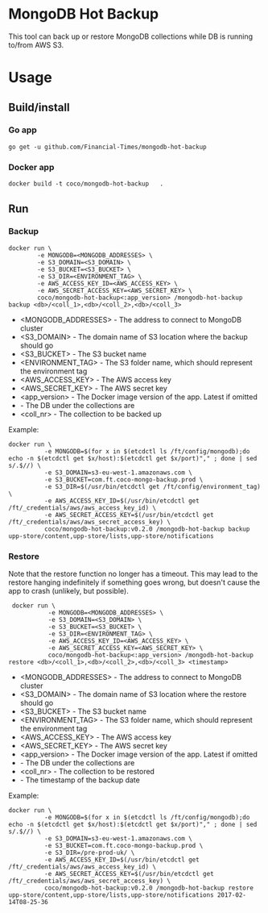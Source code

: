 # MongoDB Hot Backup

This tool can back up or restore MongoDB collections while DB is running to/from AWS S3.

# Usage
## Build/install
### Go app
```
go get -u github.com/Financial-Times/mongodb-hot-backup
```
### Docker app
```
docker build -t coco/mongodb-hot-backup   .
```

## Run
### Backup
```
docker run \
        -e MONGODB=<MONGODB_ADDRESSES> \
        -e S3_DOMAIN=<S3_DOMAIN> \
        -e S3_BUCKET=<S3_BUCKET> \
        -e S3_DIR=<ENVIRONMENT_TAG> \
        -e AWS_ACCESS_KEY_ID=<AWS_ACCESS_KEY> \
        -e AWS_SECRET_ACCESS_KEY=<AWS_SECRET_KEY> \
        coco/mongodb-hot-backup<:app_version> /mongodb-hot-backup backup <db>/<coll_1>,<db>/<coll_2>,<db>/<coll_3>
```

* <MONGODB_ADDRESSES> - The address to connect to MongoDB cluster
* <S3_DOMAIN> - The domain name of S3 location where the backup should go
* <S3_BUCKET> - The S3 bucket name
* <ENVIRONMENT_TAG> - The S3 folder name, which should represent the environment tag
* <AWS_ACCESS_KEY> - The AWS access key
* <AWS_SECRET_KEY> - The AWS secret key
* <app_version> - The Docker image version of the app. Latest if omitted
* <db> - The DB under the collections are
* <coll_nr> - The collection to be backed up

Example:
```
docker run \
          -e MONGODB=$(for x in $(etcdctl ls /ft/config/mongodb);do echo -n $(etcdctl get $x/host):$(etcdctl get $x/port)"," ; done | sed s/.$//) \
          -e S3_DOMAIN=s3-eu-west-1.amazonaws.com \
          -e S3_BUCKET=com.ft.coco-mongo-backup.prod \
          -e S3_DIR=$(/usr/bin/etcdctl get /ft/config/environment_tag) \
          -e AWS_ACCESS_KEY_ID=$(/usr/bin/etcdctl get /ft/_credentials/aws/aws_access_key_id) \
          -e AWS_SECRET_ACCESS_KEY=$(/usr/bin/etcdctl get /ft/_credentials/aws/aws_secret_access_key) \
          coco/mongodb-hot-backup:v0.2.0 /mongodb-hot-backup backup upp-store/content,upp-store/lists,upp-store/notifications
```


### Restore

Note that the restore function no longer has a timeout. This may lead to the restore hanging indefinitely if something goes wrong, but doesn't cause the app to crash (unlikely, but possible).

```
 docker run \
           -e MONGODB=<MONGODB_ADDRESSES> \
           -e S3_DOMAIN=<S3_DOMAIN> \
           -e S3_BUCKET=<S3_BUCKET> \
           -e S3_DIR=<ENVIRONMENT_TAG> \
           -e AWS_ACCESS_KEY_ID=<AWS_ACCESS_KEY> \
           -e AWS_SECRET_ACCESS_KEY=<AWS_SECRET_KEY> \
           coco/mongodb-hot-backup<:app_version> /mongodb-hot-backup restore <db>/<coll_1>,<db>/<coll_2>,<db>/<coll_3> <timestamp>
```

* <MONGODB_ADDRESSES> - The address to connect to MongoDB cluster
* <S3_DOMAIN> - The domain name of S3 location where the restore should go
* <S3_BUCKET> - The S3 bucket name
* <ENVIRONMENT_TAG> - The S3 folder name, which should represent the environment tag
* <AWS_ACCESS_KEY> - The AWS access key
* <AWS_SECRET_KEY> - The AWS secret key
* <app_version> - The Docker image version of the app. Latest if omitted
* <db> - The DB under the collections are
* <coll_nr> - The collection to be restored
* <timestamp> - The timestamp of the backup date

Example:
```
docker run \
          -e MONGODB=$(for x in $(etcdctl ls /ft/config/mongodb);do echo -n $(etcdctl get $x/host):$(etcdctl get $x/port)"," ; done | sed s/.$//) \
          -e S3_DOMAIN=s3-eu-west-1.amazonaws.com \
          -e S3_BUCKET=com.ft.coco-mongo-backup.prod \
          -e S3_DIR=/pre-prod-uk/ \
          -e AWS_ACCESS_KEY_ID=$(/usr/bin/etcdctl get /ft/_credentials/aws/aws_access_key_id) \
          -e AWS_SECRET_ACCESS_KEY=$(/usr/bin/etcdctl get /ft/_credentials/aws/aws_secret_access_key) \
          coco/mongodb-hot-backup:v0.2.0 /mongodb-hot-backup restore upp-store/content,upp-store/lists,upp-store/notifications 2017-02-14T08-25-36
```
